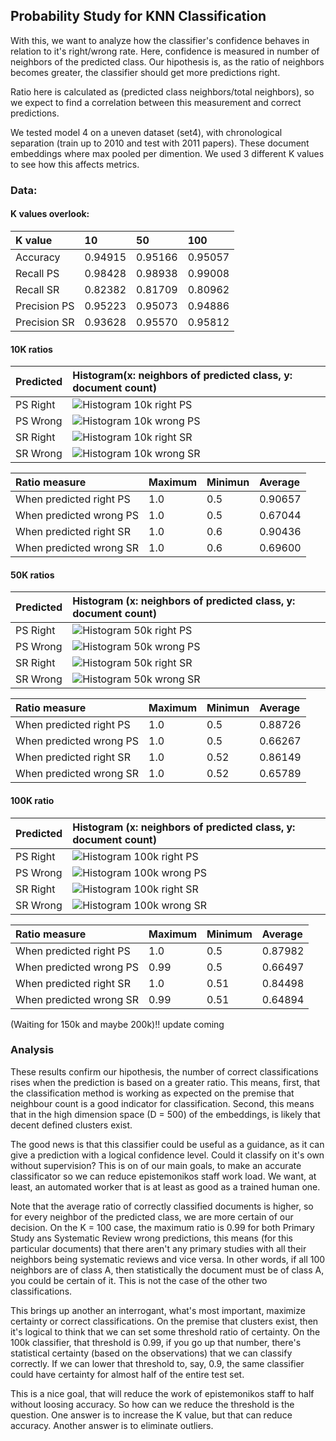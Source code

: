 ## Probability Study for KNN Classification

With this, we want to analyze how the classifier's confidence behaves in relation to it's right/wrong rate. Here, confidence is measured in number of neighbors of the predicted class. Our hipothesis is, as the ratio of neighbors becomes greater, the classifier should get more predictions right. 

Ratio here is calculated as (predicted class neighbors/total neighbors), so we expect to find a correlation between this measurement and correct predictions.

We tested model 4 on a uneven dataset (set4), with chronological separation (train up to 2010 and test with 2011 papers). These document embeddings where max pooled per dimention. We used 3 different K values to see how this affects metrics. 

### Data:
#### K values overlook:

| K value | 10 | 50 | 100 |
|:----|:----|:----|:----|
|Accuracy    |0.94915|0.95166|0.95057|
|Recall PS   |0.98428|0.98938|0.99008|
|Recall SR   |0.82382|0.81709|0.80962|
|Precision PS|0.95223|0.95073|0.94886|
|Precision SR|0.93628|0.95570|0.95812|

#### 10K ratios

|Predicted|Histogram(x: neighbors of predicted class, y: document count)|
|:--------|:--------|
|PS Right|![Histogram 10k right PS](https://github.com/DiegoAndai/Deep-learning-framework-research/blob/master/Epistemonikos/ModelsEvaluation/PaperClassification/KNNClassification/Probability_study/primary-study_histo_right_10k.png)|
|PS Wrong|![Histogram 10k wrong PS](https://github.com/DiegoAndai/Deep-learning-framework-research/blob/master/Epistemonikos/ModelsEvaluation/PaperClassification/KNNClassification/Probability_study/primary-study_histo_wrong_10k.png)|
|SR Right|![Histogram 10k right SR](https://github.com/DiegoAndai/Deep-learning-framework-research/blob/master/Epistemonikos/ModelsEvaluation/PaperClassification/KNNClassification/Probability_study/systematic-review_histo_right_10k.png)|
|SR Wrong|![Histogram 10k wrong SR](https://github.com/DiegoAndai/Deep-learning-framework-research/blob/master/Epistemonikos/ModelsEvaluation/PaperClassification/KNNClassification/Probability_study/systematic-review_histo_wrong_10k.png)|

|Ratio measure|Maximum|Minimun|Average|
|:------------------|:------|:------|:------|
|When predicted right PS|1.0|0.5|0.90657|
|When predicted wrong PS|1.0|0.5|0.67044|
|When predicted right SR|1.0|0.6|0.90436|
|When predicted wrong SR|1.0|0.6|0.69600|

#### 50K ratios

|Predicted|Histogram (x: neighbors of predicted class, y: document count)|
|:--------|:--------|
|PS Right|![Histogram 50k right PS](https://github.com/DiegoAndai/Deep-learning-framework-research/blob/master/Epistemonikos/ModelsEvaluation/PaperClassification/KNNClassification/Probability_study/primary-study_histo_right_50k.png)|
|PS Wrong|![Histogram 50k wrong PS](https://github.com/DiegoAndai/Deep-learning-framework-research/blob/master/Epistemonikos/ModelsEvaluation/PaperClassification/KNNClassification/Probability_study/primary-study_histo_wrong_50k.png)|
|SR Right|![Histogram 50k right SR](https://github.com/DiegoAndai/Deep-learning-framework-research/blob/master/Epistemonikos/ModelsEvaluation/PaperClassification/KNNClassification/Probability_study/systematic-review_histo_right_50k.png)|
|SR Wrong|![Histogram 50k wrong SR](https://github.com/DiegoAndai/Deep-learning-framework-research/blob/master/Epistemonikos/ModelsEvaluation/PaperClassification/KNNClassification/Probability_study/systematic-review_histo_wrong_50k.png)|

|Ratio measure|Maximum|Minimun|Average|
|:------------------|:------|:------|:------|
|When predicted right PS|1.0|0.5|0.88726|
|When predicted wrong PS|1.0|0.5|0.66267|
|When predicted right SR|1.0|0.52|0.86149|
|When predicted wrong SR|1.0|0.52|0.65789|


#### 100K ratio

|Predicted|Histogram (x: neighbors of predicted class, y: document count)|
|:--------|:--------|
|PS Right|![Histogram 100k right PS](https://github.com/DiegoAndai/Deep-learning-framework-research/blob/master/Epistemonikos/ModelsEvaluation/PaperClassification/KNNClassification/Probability_study/primary-study_histo_right_100k.png)|
|PS Wrong|![Histogram 100k wrong PS](https://github.com/DiegoAndai/Deep-learning-framework-research/blob/master/Epistemonikos/ModelsEvaluation/PaperClassification/KNNClassification/Probability_study/primary-study_histo_wrong_100k.png)|
|SR Right|![Histogram 100k right SR](https://github.com/DiegoAndai/Deep-learning-framework-research/blob/master/Epistemonikos/ModelsEvaluation/PaperClassification/KNNClassification/Probability_study/systematic-review_histo_right_100k.png)|
|SR Wrong|![Histogram 100k wrong SR](https://github.com/DiegoAndai/Deep-learning-framework-research/blob/master/Epistemonikos/ModelsEvaluation/PaperClassification/KNNClassification/Probability_study/systematic-review_histo_wrong_100k.png)|


|Ratio measure|Maximum|Minimum|Average|
|:------------------|:------|:------|:------|
|When predicted right PS|1.0|0.5|0.87982|
|When predicted wrong PS|0.99|0.5|0.66497|
|When predicted right SR|1.0|0.51|0.84498|
|When predicted wrong SR|0.99|0.51|0.64894|

(Waiting for 150k and maybe 200k)!! update coming


### Analysis

These results confirm our hipothesis, the number of correct classifications rises when the prediction is based on a greater ratio. This means, first, that the classification method is working as expected on the premise that neighbour count is a good indicator for classification. Second, this means that in the high dimension space (D = 500) of the embeddings, is likely that decent defined clusters exist.

The good news is that this classifier could be useful as a guidance, as it can give a prediction with a logical confidence level. Could it classify on it's own without supervision? This is on of our main goals, to make an accurate classificator so we can reduce epistemonikos staff work load. We want, at least, an automated worker that is at least as good as a trained human one.

Note that the average ratio of correctly classified documents is higher, so for every neighbor of the predicted class, we are more certain of our decision. On the K = 100 case, the maximum ratio is 0.99 for both Primary Study ans Systematic Review wrong predictions, this means (for this particular documents) that there aren't any primary studies with all their neighbors being systematic reviews and vice versa. In other words, if all 100 neighbors are of class A, then statistically the document must be of class A, you could be certain of it. This is not the case of the other two classifications.

This brings up another an interrogant, what's most important, maximize certainty or correct classifications. On the premise that clusters exist, then it's logical to think that we can set some threshold ratio of certainty. On the 100k classifier, that threshold is 0.99, if you go up that number, there's statistical certainty (based on the observations) that we can classify correctly. If we can lower that threshold to, say, 0.9, the same classifier could have certainty for almost half of the entire test set.

This is a nice goal, that will reduce the work of epistemonikos staff to half without loosing accuracy. So how can we reduce the threshold is the question. One answer is to increase the K value, but that can reduce accuracy. Another answer is to eliminate outliers.


